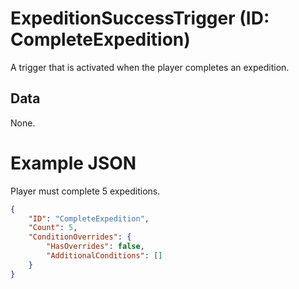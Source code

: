 # ExpeditionSuccessTrigger (ID: CompleteExpedition)
A trigger that is activated when the player completes an expedition.

## Data
None.

# Example JSON

Player must complete 5 expeditions.
```json
{
    "ID": "CompleteExpedition",
    "Count": 5,
    "ConditionOverrides": {
        "HasOverrides": false,
        "AdditionalConditions": []
    }
}
```